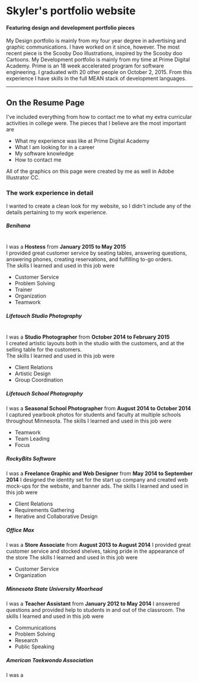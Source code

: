 # Skyler's portfolio website
#### Featuring design and development portfolio pieces
My Design portfolio is mainly from my four year degree in advertising and graphic communications. I have worked on it since, however.
The most recent piece is the Scooby Doo Illustrations, inspired by the Scooby doo Cartoons.
My Development portfolio is mainly from my time at Prime Digital Academy. Prime is an 18 week accelerated program for software engineering.
I graduated with 20 other people on October 2, 2015. From this experience I have skills in the full MEAN stack of development languages.
- - - -
## On the Resume Page
I've included everything from how to contact me to what my extra curricular activities in college were. The pieces that I believe are the
most important are
* What my experience was like at Prime Digital Academy
* What I am looking for in a career
* My software knowledge
* How to contact me

All of the graphics on this page were created by me as well in Adobe Illustrator CC.
### The work experience in detail
I wanted to create a clean look for my website, so I didn't include any of the details pertaining to my work experience.

##### Benihana
<br>I was a **Hostess** from **January 2015 to May 2015**
<br>I provided great customer service by seating tables, answering questions, answering phones, creating reservations, and fulfilling to-go orders.
<br>The skills I learned and used in this job were
* Customer Service
* Problem Solving
* Trainer
* Organization
* Teamwork

##### Lifetouch Studio Photography
<br>I was a **Studio Photographer** from **October 2014 to February 2015**
<br>I created artistic layouts both in the studio with the customers, and at the selling table for the customers.
<br>The skills I learned and used in this job were
* Client Relations
* Artistic Design
* Group Coordination

##### Lifetouch School Photography
I was a **Seasonal School Photographer** from **August 2014 to October 2014**
I captured yearbook photos for students and faculty at multiple schools throughout Minnesota.
The skills I learned and used in this job were
* Teamwork
* Team Leading
* Focus

##### RockyBits Software
I was a **Freelance Graphic and Web Designer** from **May 2014 to September 2014**
I designed the identity set for the start up company and created web mock-ups for the website, and banner ads.
The skills I learned and used in this job were
* Client Relations
* Requirements Gathering
* Iterative and Collaborative Design

##### Office Max
I was a **Store Associate** from **August 2013 to August 2014**
I provided great customer service and stocked shelves, taking pride in the appearance of the store
The skills I learned and used in this job were
* Customer Service
* Organization

##### Minnesota State University Moorhead
I was a **Teacher Assistant** from **January 2012 to May 2014**
I answered questions and provided help to students in and out of the classroom.
The skills I learned and used in this job were
* Communications
* Problem Solving
* Research
* Public Speaking

##### American Taekwondo Association
I was a